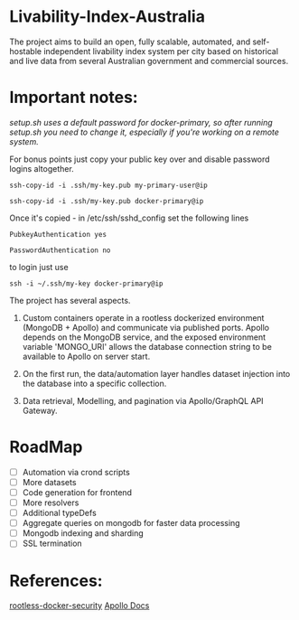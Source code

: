 # Livability-Index-Australia
The project aims to build an open, fully scalable, automated, and self-hostable independent livability index system per city based on historical and live data from several Australian government and commercial sources. 

# Important notes:
*setup.sh uses a default password for docker-primary, so after running setup.sh you need to change it, especially if you're working on a remote system.*

For bonus points just copy your public key over and disable password logins altogether. 

`ssh-copy-id -i .ssh/my-key.pub my-primary-user@ip`

`ssh-copy-id -i .ssh/my-key.pub docker-primary@ip`

Once it's copied - in /etc/ssh/sshd_config set the following lines

`PubkeyAuthentication yes`

`PasswordAuthentication no`

to login just use 

`ssh -i ~/.ssh/my-key docker-primary@ip`

The project has several aspects. 

1. Custom containers operate in a rootless dockerized environment (MongoDB + Apollo) and communicate via published ports. Apollo depends on the MongoDB service, and the exposed environment variable 'MONGO_URI' allows the database connection string to be available to Apollo on server start.

2. On the first run, the data/automation layer handles dataset injection into the database into a specific collection. 

3. Data retrieval, Modelling, and pagination via Apollo/GraphQL API Gateway.

# RoadMap
- [ ] Automation via crond scripts
- [ ] More datasets
- [ ] Code generation for frontend
- [ ] More resolvers 
- [ ] Additional typeDefs 
- [ ] Aggregate queries on mongodb for faster data processing
- [ ] Mongodb indexing and sharding
- [ ] SSL termination 

# References:
[rootless-docker-security](https://docs.docker.com/engine/security/rootless/)
[Apollo Docs](https://www.apollographql.com/docs/apollo-server/getting-started)
